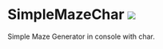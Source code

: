 # SimpleMazeChar ![](https://tokei.rs/b1/github/Electroner/SimpleMazeChar)
Simple Maze Generator in console with char.
